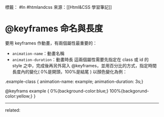 標籤： #ln #htmlandcss 
來源：[[Html&CSS 學習筆記]]

# @keyframes 命名與長度
要用 keyframes 作動畫，有兩個屬性最重要的：
- `animation-name`：動畫名稱
- `animation-duration`：動畫時長
這兩個屬性需要先指定在 class 或 id 的 style 之中，完成後再另外寫入 @keyframes，並用百分比的方式，指定時間長度內的變化( 0%是開頭，100%是結尾
) 以顏色變化為例：

.example-class {
	animation-name: example;
	animation-duration: 3s;}

@keyframs example {
0%{background-color:blue;}
100%{backgorund-color:yellow;}
}


---

related: